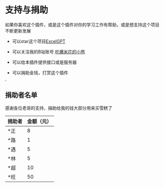 # 支持与捐助

如果你喜欢这个插件，或是这个插件对你的学习工作有帮助，或是想支持这个项目不断更新发展

* 可以star这个项目[ExcelGPT](https://github.com/Asterecho/ExcelGPT)

* 可以关注我的B站账号 [吃爆米花的小熊](https://space.bilibili.com/30847042)

* 可以给本插件提供接口或是服务器

* 可以捐助金钱，打赏这个插件

<img src="\img\donate.png" style="zoom:25%;">

## 捐助者名单

感谢各位老哥的支持，捐助给我的钱大部分用来买雪糕了

| 捐助者 | 金额（元） |
| -------- | ------------ |
| *正    | 8          |
| *路    | 1          |
| *遇    | 5          |
| *林    | 5          |
| *超    | 10         |
| *旺    | 50         |





